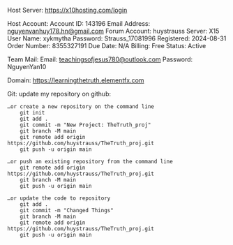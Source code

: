 Host Server: 
    https://x10hosting.com/login

Host Account:
    Account ID: 143196
    Email Address: nguyenvanhuy178.hn@gmail.com 
    Forum Account: huystrauss
    Server: X15
    User Name: xykmytha
    Password: Strauss_17081996
    Registered: 2024-08-31
    Order Number: 8355327191
    Due Date: N/A
    Billing: Free
    Status: Active

Team Mail:
    Email: teachingsofjesus780@outlook.com
    Password: NguyenYan10

Domain:
    https://learningthetruth.elementfx.com

Git: update my repository on github:

    …or create a new repository on the command line
        git init
        git add .
        git commit -m "New Project: TheTruth_proj"
        git branch -M main
        git remote add origin https://github.com/huystrauss/TheTruth_proj.git
        git push -u origin main

    …or push an existing repository from the command line
        git remote add origin https://github.com/huystrauss/TheTruth_proj.git
        git branch -M main
        git push -u origin main

    …or update the code to repository
        git add .
        git commit -m "Changed Things"
        git branch -M main
        git remote add origin https://github.com/huystrauss/TheTruth_proj.git
        git push -u origin main